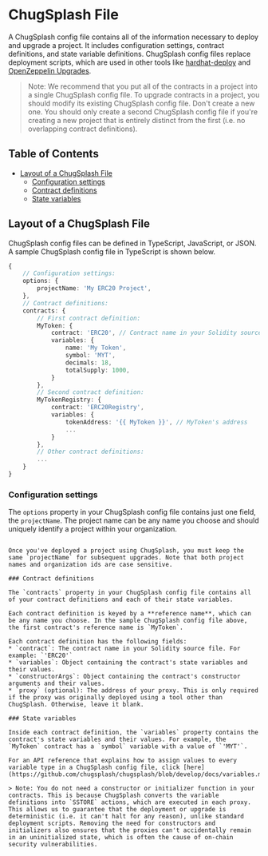 # ChugSplash File

A ChugSplash config file contains all of the information necessary to deploy and upgrade a project. It includes configuration settings, contract definitions, and state variable definitions. ChugSplash config files replace deployment scripts, which are used in other tools like [hardhat-deploy](https://github.com/wighawag/hardhat-deploy) and [OpenZeppelin Upgrades](https://docs.openzeppelin.com/upgrades-plugins/1.x/#hardhat-usage).

> Note: We recommend that you put all of the contracts in a project into a single ChugSplash config file. To upgrade contracts in a project, you should modify its existing ChugSplash config file. Don't create a new one. You should only create a second ChugSplash config file if you're creating a new project that is entirely distinct from the first (i.e. no overlapping contract definitions).

## Table of Contents

- [Layout of a ChugSplash File](#layout-of-a-chugsplash-file)
  - [Configuration settings](#configuration-settings)
  - [Contract definitions](#contract-definitions)
  - [State variables](#state-variables)

## Layout of a ChugSplash File

ChugSplash config files can be defined in TypeScript, JavaScript, or JSON. A sample ChugSplash config file in TypeScript is shown below.

```ts
{
    // Configuration settings:
    options: {
        projectName: 'My ERC20 Project',
    },
    // Contract definitions:
    contracts: {
        // First contract definition:
        MyToken: {
            contract: 'ERC20', // Contract name in your Solidity source file
            variables: {
                name: 'My Token',
                symbol: 'MYT',
                decimals: 18,
                totalSupply: 1000,
            }
        },
        // Second contract definition:
        MyTokenRegistry: {
            contract: 'ERC20Registry',
            variables: {
                tokenAddress: '{{ MyToken }}', // MyToken's address
                ...
            }
        },
        // Other contract definitions:
        ...
    }
}
```

### Configuration settings

The `options` property in your ChugSplash config file contains just one field, the `projectName`. The project
name can be any name you choose and should uniquely identify a project within your organization.
```

Once you've deployed a project using ChugSplash, you must keep the same `projectName` for subsequent upgrades. Note that both project names and organization ids are case sensitive.

### Contract definitions

The `contracts` property in your ChugSplash config file contains all of your contract definitions and each of their state variables.

Each contract definition is keyed by a **reference name**, which can be any name you choose. In the sample ChugSplash config file above, the first contract's reference name is `MyToken`.

Each contract definition has the following fields:
* `contract`: The contract name in your Solidity source file. For example: `'ERC20'`
* `variables`: Object containing the contract's state variables and their values.
* `constructorArgs`: Object containing the contract's constructor arguments and their values.
* `proxy` (optional): The address of your proxy. This is only required if the proxy was originally deployed using a tool other than ChugSplash. Otherwise, leave it blank.

### State variables

Inside each contract definition, the `variables` property contains the contract's state variables and their values. For example, the `MyToken` contract has a `symbol` variable with a value of `'MYT'`.

For an API reference that explains how to assign values to every variable type in a ChugSplash config file, click [here](https://github.com/chugsplash/chugsplash/blob/develop/docs/variables.md).

> Note: You do not need a constructor or initializer function in your contracts. This is because ChugSplash converts the variable definitions into `SSTORE` actions, which are executed in each proxy. This allows us to guarantee that the deployment or upgrade is deterministic (i.e. it can't halt for any reason), unlike standard deployment scripts. Removing the need for constructors and initializers also ensures that the proxies can't accidentally remain in an uninitialized state, which is often the cause of on-chain security vulnerabilities.
